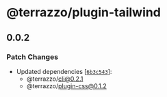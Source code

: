 # @terrazzo/plugin-tailwind

## 0.0.2

### Patch Changes

- Updated dependencies [[`6b3c543`](https://github.com/terrazzoapp/terrazzo/commit/6b3c543a3356c582522f6e2d9b2948a0634a66df)]:
  - @terrazzo/cli@0.2.1
  - @terrazzo/plugin-css@0.1.2
